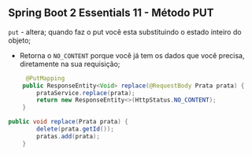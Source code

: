 ## Spring Boot 2 Essentials 11 - Método PUT

`put` - altera; quando faz o put você esta substituindo o estado inteiro do objeto;

- Retorna o `NO_CONTENT` porque você já tem os dados que você precisa, diretamente na sua requisição;

```java
     @PutMapping
    public ResponseEntity<Void> replace(@RequestBody Prata prata) {
        prataService.replace(prata);
        return new ResponseEntity<>(HttpStatus.NO_CONTENT);
    }
```

```java
public void replace(Prata prata) {
        delete(prata.getId());
        pratas.add(prata);
    }
```
